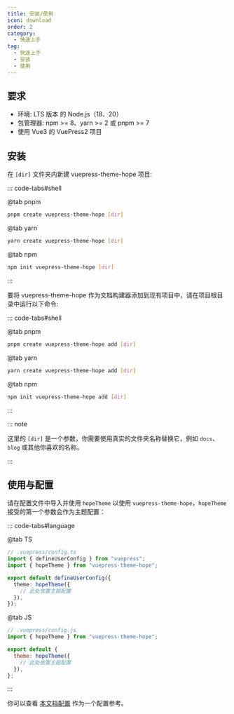```yaml
---
title: 安装/使用
icon: download
order: 2
category:
  - 快速上手
tag:
  - 快速上手
  - 安装
  - 使用
---
```


## 要求

- 环境: LTS 版本 的 Node.js（18、20）
- 包管理器: npm >= 8、yarn >= 2 或 pnpm >= 7
- 使用 Vue3 的 VuePress2 项目

## 安装

在 `[dir]` 文件夹内新建 vuepress-theme-hope 项目:

::: code-tabs#shell

@tab pnpm

```bash
pnpm create vuepress-theme-hope [dir]
```

@tab yarn

```bash
yarn create vuepress-theme-hope [dir]
```

@tab npm

```bash
npm init vuepress-theme-hope [dir]
```

:::

要将 vuepress-theme-hope 作为文档构建器添加到现有项目中，请在项目根目录中运行以下命令:

::: code-tabs#shell

@tab pnpm

```bash
pnpm create vuepress-theme-hope add [dir]
```

@tab yarn

```bash
yarn create vuepress-theme-hope add [dir]
```

@tab npm

```bash
npm init vuepress-theme-hope add [dir]
```

:::

::: note

这里的 `[dir]` 是一个参数，你需要使用真实的文件夹名称替换它，例如 `docs`、`blog` 或其他你喜欢的名称。

:::

## 使用与配置

请在配置文件中导入并使用 `hopeTheme` 以使用 `vuepress-theme-hope`，`hopeTheme` 接受的第一个参数会作为主题配置：

::: code-tabs#language

@tab TS

```ts {7}
// .vuepress/config.ts
import { defineUserConfig } from "vuepress";
import { hopeTheme } from "vuepress-theme-hope";

export default defineUserConfig({
  theme: hopeTheme({
    // 此处放置主题配置
  }),
});
```

@tab JS

```js {7}
// .vuepress/config.js
import { hopeTheme } from "vuepress-theme-hope";

export default {
  theme: hopeTheme({
    // 此处放置主题配置
  }),
};
```

:::

你可以查看 [本文档配置][docs-config] 作为一个配置参考。

[docs-config]: https://github.com/vuepress-theme-hope/vuepress-theme-hope/blob/main/docs/theme/src/.vuepress/config.ts
